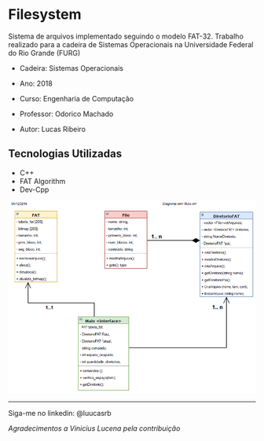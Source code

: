 # Filesystem

Sistema de arquivos implementado seguindo o modelo FAT-32. 
Trabalho realizado para a cadeira de Sistemas Operacionais na Universidade Federal do Rio Grande (FURG)

- Cadeira: Sistemas Operacionais
- Ano: 2018
- Curso: Engenharia de Computação
- Professor: Odorico Machado

- Autor: Lucas Ribeiro

## Tecnologias Utilizadas

- C++ 
- FAT Algorithm 
- Dev-Cpp

![Diagrama](embed.PNG)

---

Siga-me no linkedin: @luucasrb

*Agradecimentos a Vinicius Lucena pela contribuição*
